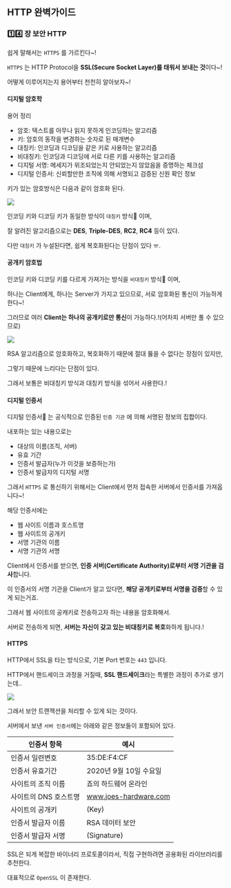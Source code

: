 ## HTTP 완벽가이드

### :one::four: 장 보안 HTTP

쉽게 말해서는 `HTTPS` 를 가르킨다~!  

`HTTPS` 는 HTTP Protocol을 **SSL(Secure Socket Layer)를 태워서 보내는 것**이다~!  

어떻게 이루어지는지 용어부터 천천히 알아보자~!  

#### 디지털 암호학

용어 정리

* 암호: 텍스트를 아무나 읽지 못하게 인코딩하는 알고리즘
* 키: 암호의 동작을 변경하는 숫자로 된 매개변수
* 대칭키: 인코딩과 디코딩을 같은 키로 사용하는 알고리즘
* 비대칭키: 인코딩과 디코딩에 서로 다른 키를 사용하는 알고리즘
* 디지털 서명: 메세지가 위조되었는지 안되었는지 않았음을 증명하는 체크섬
* 디지털 인증서: 신뢰할만한 조직에 의해 서명되고 검증된 신원 확인 정보

키가 있는 암호방식은 다음과 같이 암호화 된다. 

<div>
  <img src="https://user-images.githubusercontent.com/34855745/98437324-92c73480-2124-11eb-840e-e2f7eaf5fa9d.png" text-align="center" />
</div>




인코딩 키와 디코딩 키가 동일한 방식이 `대칭키` 방식:key: 이며,  

잘 알려진 알고리즘으로는 **DES**, **Triple-DES**, **RC2**, **RC4** 등이 있다. 

다만 `대칭키` 가 누설된다면, 쉽게 복호화된다는 단점이 있다 ㅠ. 

#### 공개키 암호법

인코딩 키와 디코딩 키를 다르게 가져가는 방식을 `비대칭키` 방식:key: 이며,  

하나는 Client에게, 하나는 Server가 가지고 있으므로, 서로 암호화된 통신이 가능하게 한다~!  

그러므로 여러 **Client는 하나의 공개키로만 통신**이 가능하다.!(어차피 서버만 풀 수 있으므로)  

<div>
  <img src="https://user-images.githubusercontent.com/34855745/98437326-9490f800-2124-11eb-806f-e73865ec8b5c.png" text-align="center" />
</div>




RSA 알고리즘으로 암호화하고, 복호화하기 때문에 절대 뚫을 수 없다는 장점이 있지만,  

그렇기 때문에 느리다는 단점이 있다. 

그래서 보통은 비대칭키 방식과 대칭키 방식을 섞어서 사용한다.!  

#### 디지털 인증서

디지털 인증서:page_with_curl: 는 공식적으로 인증된 `인증 기관` 에 의해 서명된 정보의 집합이다. 

내포하는 있는 내용으로는

* 대상의 이름(조직, 서버)
* 유효 기간
* 인증서 발급자(누가 이것을 보증하는가)
* 인증서 발급자의 디지털 서명

그래서 `HTTPS` 로 통신하기 위해서는 Client에서 먼저 접속한 서버에서 인증서를 가져옵니다~!  

해당 인증서에는

* 웹 사이트 이름과 호스트명
* 웹 사이트의 공개키
* 서명 기관의 이름
* 서명 기관의 서명

Client에서 인증서를 받으면, **인증 서버(Certificate Authority)로부터 서명 기관을 검사**합니다. 

이 인증서의 서명 기관을 Client가 알고 있다면, **해당 공개키로부터 서명을 검증**할 수 있게 되는거죠. 

그래서 웹 사이트의 공캐키로 전송하고자 하는 내용을 암호화해서. 

서버로 전송하게 되면, **서버는 자신이 갖고 있는 비대칭키로 복호**화하게 됩니다.!

#### HTTPS

HTTP에서 SSL을 타는 방식으로, 기본 Port 번호는 `443` 입니다.

HTTP에서 핸드세이크 과정을 거칠때, **SSL 핸드세이크**라는 특별한 과정이 추가로 생기는데..   

<div>
  <img src="https://user-images.githubusercontent.com/34855745/98437330-98247f00-2124-11eb-9556-a864121a7f83.png" text-align="center" />
</div>




그래서 보안 트랜잭션을 처리할 수 있게 되는 것이다. 

서버에서 보낸 `서버 인증서`에는 아래와 같은 정보들이 포함되어 있다. 

| 인증서 항목           | 예시                   |
| --------------------- | ---------------------- |
| 인증서 일련변호       | 35:DE:F4:CF            |
| 인증서 유효기간       | 2020년 9월 10일 수요일 |
| 사이트의 조직 이름    | 죠의 하드웨어 온라인   |
| 사이트의 DNS 호스트명 | www.joes-hardware.com  |
| 사이트의 공개키       | (Key)                  |
| 인증서 발급자 이름    | RSA 데이터 보안        |
| 인증서 발급자 서명    | (Signature)            |

SSL은 되게 복잡한 바이너리 프로토콜이라서, 직접 구현하려면 공용화된 라이브러리를 추천한다. 

대표적으로 `OpenSSL` 이 존재한다. 

